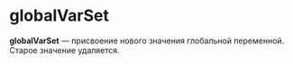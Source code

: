 # globalVarSet

**globalVarSet** — присвоение нового значения глобальной переменной. Старое значение удаляется.





